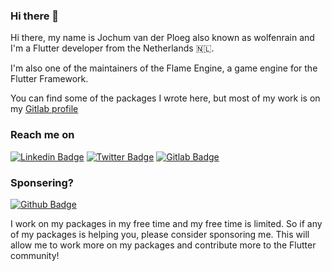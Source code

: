 ### Hi there 👋

Hi there, my name is Jochum van der Ploeg also known as wolfenrain and I'm a Flutter developer from the Netherlands 🇳🇱.

I'm also one of the maintainers of the Flame Engine, a game engine for the Flutter Framework.

You can find some of the packages I wrote here, but most of my work is on my [Gitlab profile](https://gitlab.com/wolfenrain)

### Reach me on

[![Linkedin Badge](https://img.shields.io/badge/LinkedIn-0077B5?style=for-the-badge&logo=linkedin&logoColor=white)](https://www.linkedin.com/in/jochum-van-der-ploeg/) [![Twitter Badge](https://img.shields.io/badge/Twitter-1DA1F2?style=for-the-badge&logo=twitter&logoColor=white)](https://twitter.com/intent/follow?screen_name=wolfenrain) [![Gitlab Badge](https://img.shields.io/badge/Gitlab-303030?style=for-the-badge&logo=gitlab&logoColor=white)](https://gitlab.com/wolfenrain)

### Sponsering?

[![Github Badge](https://img.shields.io/badge/Github%20Sponsor-c96198?style=for-the-badge&logo=github&logoColor=white)](https://github.com/sponsors/wolfenrain) 

I work on my packages in my free time and my free time is limited. So if any of my packages is helping you, please consider sponsoring me. This will allow me to work more on my packages and contribute more to the Flutter community!
